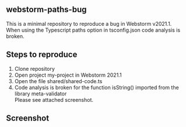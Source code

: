 ## webstorm-paths-bug
This is a minimal repository to reproduce a bug in Webstorm v2021.1.<br/>
When using the Typescript paths option in tsconfig.json code analysis is broken.<br/>

## Steps to reproduce
1. Clone repository<br/>
2. Open project my-project in Webstorm 2021.1
3. Open the file shared/shared-code.ts
4. Code analysis is broken for the function isString() imported from the library meta-validator<br/>
Please see attached screenshot.

## Screenshot
